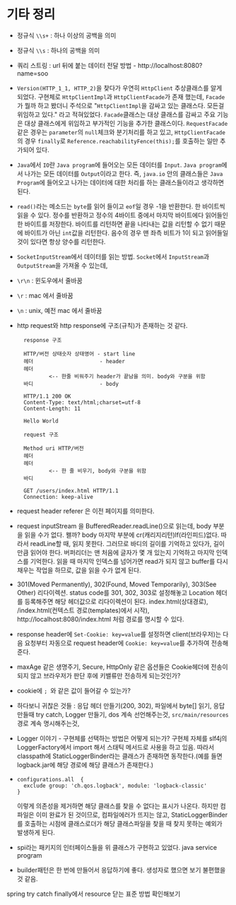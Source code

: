 # 기타 정리

- 정규식 `\\s+` : 하나 이상의 공백을 의미
- 정규식 `\\s` : 하나의 공백을 의미


- 쿼리 스트링 : url 뒤에 붙는 데이터 전달 방법 - http://localhost:8080?name=soo


- `Version(HTTP_1_1, HTTP_2)`을 찾다가 우연히 `HttpClient` 추상클래스를 알게 되었다. 구현체로 `HttpClientImpl`과 `HttpClientFacade`가 존재 했는데, `Facade`가 뭘까 하고 봤더니 주석으로 "`HttpClientImpl`을 감싸고 있는 클래스다. 모든걸 위임하고 있다." 라고 적혀있었다. `Facade`클래스는 대상 클래스를 감싸고 주요 기능은 대상 클래스에게 위임하고 부가적인 기능을 추가한 클래스이다. `RequestFacade`같은 경우는 `parameter`의 `null`체크와 분기처리를 하고 있고, `HttpClientFacade`의 경우 `finally`로 `Reference.reachabilityFence(this);`를 호출하는 일만 추가되어 있다.


- `Java`에서 `IO`란 `Java program`에 들어오는 모든 데이터를 `Input`. `Java program`에서 나가는 모든 데이터를 `Output`이라고 한다. 즉, `java.io` 안의 클래스들은 `Java Program`에 들어오고 나가는 데이터에 대한 처리를 하는 클래스들이라고 생각하면 된다.
- `read()`라는 메소드는 `byte`를 읽어 들이고 `eof`일 경우 -1을 반환한다. 한 바이트씩 읽을 수 있다. 정수를 반환하고 정수의 4바이트 중에서 마지막 바이트에다 읽어들인 한 바이트를 저장한다. 바이트를 리턴하면 끝을 나타내는 값을 리턴할 수 없기 때문에 바이트가 아닌 `int`값을 리턴한다. 음수의 경우 맨 좌측 비트가 1이 되고 읽어들일 것이 있다면 항상 양수를 리턴한다.


- `SocketInputStream`에서 데이터를 읽는 방법. `Socket`에서 `InputStream`과 `OutputStream`을 가져올 수 있는데,


- `\r\n` : 윈도우에서 줄바꿈
- `\r` : mac 에서 줄바꿈
- `\n` : unix, 예전 mac 에서 줄바꿈


- http request와 http response에 구조(규칙)가 존재하는 것 같다.
  ```
    response 구조
    
    HTTP/버전 상태숫자 상태영어 - start line
    헤더                     - header
    헤더
            <-- 한줄 비워주기 header가 끝남을 의미. body와 구분을 위함
    바디                     - body
  
    HTTP/1.1 200 OK
    Content-Type: text/html;charset=utf-8
    Content-Length: 11
  
    Hello World
  ```
  ```
    request 구조
    
    Method uri HTTP/버전
    헤더
    헤더
            <-- 한 줄 비우기, body와 구분을 위함
    바디
  
    GET /users/index.html HTTP/1.1
    Connection: keep-alive
  ```


- request header referer 은 이전 페이지를 의미한다.

- request inputStream 을 BufferedReader.readLine()으로 읽는데, body 부분을 읽을 수가 없다. 왤까? body 마지막 부분에 cr(캐리지리턴)lf(라인피드)없다. 따라서 readLine할 때, 읽지 못한다. 그러므로 바디의 길이를 기억하고 있다가, 길이만큼 읽어야 한다. 버퍼리더는 맨 처음에 글자가 몇 개 있는지 기억하고 마지막 인덱스를 기억한다. 읽을 때 마지막 인덱스를 넘어가면 read가 되지 않고 buffer를 다시 채우는 작업을 하므로, 값을 읽을 수가 없게 된다.


- 301(Moved Permanently), 302(Found, Moved Temporarily), 303(See Other) 리다이렉션. status code를 301, 302, 303로 설정해놓고 Location 헤더를 등록해주면 해당 헤더값으로 리다이렉션이 된다. index.html(상대경로), /index.html(컨텍스트 경로(templates)에서 시작), http://localhost:8080/index.html 처럼 경로를 명시할 수 있다.


- response header에 `Set-Cookie: key=value`를 설정하면 client(브라우저)는 다음 요청부터 자동으로 request header에 `Cookie: key=value`를 추가하여 전송해준다.


- maxAge 같은 생명주기, Secure, HttpOnly 같은 옵션들은 Cookie헤더에 전송이 되지 않고 브라우저가 판단 후에 키밸류만 전송하게 되는것인가?
- cookie에 `; `와 같은 값이 들어갈 수 있는가?


- 하다보니 귀찮은 것들 : 응답 헤더 만들기(200, 302), 파일에서 byte[] 읽기, 응답 만들때 try catch, Logger 만들기, dos 계속 선언해주는것, `src/main/resources`경로 계속 명시해주는것,


- Logger 이야기 - 구현체를 선택하는 방법은 어떻게 되는가? 구현체 자체를 slf4j의 LoggerFactory에서 import 해서 스태틱 메서드로 사용을 하고 있음. 따라서 classpath에 StaticLoggerBinder라는 클래스가 존재하면 동작한다.(예를 들면 logback.jar에 해당 경로에 해당 클래스가 존재한다.) 
- ```
  configurations.all  {
    exclude group: 'ch.qos.logback', module: 'logback-classic'
  }
  ```
  이렇게 의존성을 제거하면 해당 클래스를 찾을 수 없다는 표시가 나온다. 하지만 컴파일은 이미 완료가 된 것이므로, 컴파일에러가 뜨지는 않고, StaticLoggerBinder를 호출하는 시점에 클래스로더가 해당 클래스파일을 찾을 때 찾지 못하는 예외가 발생하게 된다.
- spi라는 패키지의 인터페이스들을 위 클래스가 구현하고 있었다. java service program


- builder패턴은 한 번에 만들어서 응답하기에 좋다. 생성자로 했으면 보기 불편했을 것 같음.











spring try catch finally에서 resource 닫는 표준 방법 확인해보기
